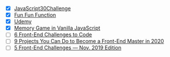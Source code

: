 - [x] [JavaScript30Challenge](https://javascript30.com/)
- [x] [Fun Fun Function](https://www.youtube.com/channel/UCO1cgjhGzsSYb1rsB4bFe4Q)
- [x] [Udemy](https://www.udemy.com/the-complete-javascript-course/)
- [x] [Memory Game in Vanilla JavaScript](https://medium.com/free-code-camp/vanilla-javascript-tutorial-build-a-memory-game-in-30-minutes-e542c4447eae)
- [ ] [6 Front-End Challenges to Code](https://medium.com/better-programming/here-are-6-frontend-challenges-to-code-9952190c97cc)
- [ ] [9 Projects You Can Do to Become a Front-End Master in 2020](https://medium.com/better-programming/9-projects-you-can-do-to-become-a-front-end-master-in-2020-97577110cca1)
- [ ] [5 Front-End Challenges — Nov. 2019 Edition](https://medium.com/better-programming/here-are-5-frontend-challenges-nov-2019-edition-44d8133ab988)